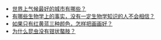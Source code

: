 + [世界上气候最好的城市有哪些？](https://daily.zhihu.com/story/9780012)
+ [有哪些生物学上的事实，没有一定生物学知识的人不会相信？](https://daily.zhihu.com/story/9780063)
+ [如果只有红黄蓝三种颜色，怎样把画画好？](https://daily.zhihu.com/story/9780071)
+ [为什么昆虫没有钳状螯肢？](https://daily.zhihu.com/story/9780077)

